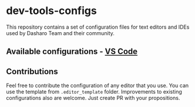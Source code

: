 # dev-tools-configs
This repository contains a set of configuration files for text editors and IDEs
used by Dasharo Team and their community.  

## Available configurations  - [VS Code](/vscode) 

## Contributions  
Feel free to contribute the configuration of any editor that you use. You can
use the template from `.editor_template` folder. Improvements to existing
configurations also are welcome. Just create PR with your propositions.
